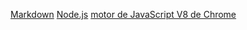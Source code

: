 [Markdown](https://es.wikipedia.org/wiki/Markdown)
[Node.js](https://nodejs.org/)
[motor de JavaScript V8 de Chrome](https://developers.google.com/v8/)